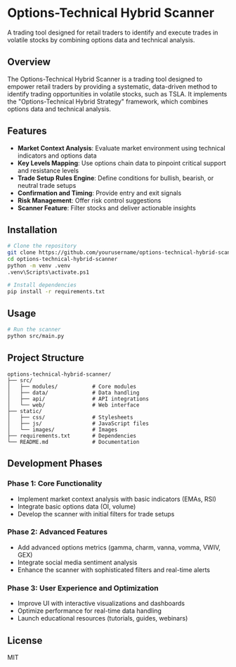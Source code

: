 # Options-Technical Hybrid Scanner

A trading tool designed for retail traders to identify and execute trades in volatile stocks by combining options data and technical analysis.

## Overview

The Options-Technical Hybrid Scanner is a trading tool designed to empower retail traders by providing a systematic, data-driven method to identify trading opportunities in volatile stocks, such as TSLA. It implements the "Options-Technical Hybrid Strategy" framework, which combines options data and technical analysis.

## Features

- **Market Context Analysis**: Evaluate market environment using technical indicators and options data
- **Key Levels Mapping**: Use options chain data to pinpoint critical support and resistance levels
- **Trade Setup Rules Engine**: Define conditions for bullish, bearish, or neutral trade setups
- **Confirmation and Timing**: Provide entry and exit signals
- **Risk Management**: Offer risk control suggestions
- **Scanner Feature**: Filter stocks and deliver actionable insights

## Installation

```bash
# Clone the repository
git clone https://github.com/yourusername/options-technical-hybrid-scanner.git
cd options-technical-hybrid-scanner
python -m venv .venv
.venv\Scripts\activate.ps1

# Install dependencies
pip install -r requirements.txt
```

## Usage

```bash
# Run the scanner
python src/main.py
```

## Project Structure

```
options-technical-hybrid-scanner/
├── src/
│   ├── modules/           # Core modules
│   ├── data/              # Data handling
│   ├── api/               # API integrations
│   └── web/               # Web interface
├── static/
│   ├── css/               # Stylesheets
│   ├── js/                # JavaScript files
│   └── images/            # Images
├── requirements.txt       # Dependencies
└── README.md              # Documentation
```

## Development Phases

### Phase 1: Core Functionality
- Implement market context analysis with basic indicators (EMAs, RSI)
- Integrate basic options data (OI, volume)
- Develop the scanner with initial filters for trade setups

### Phase 2: Advanced Features
- Add advanced options metrics (gamma, charm, vanna, vomma, VWIV, GEX)
- Integrate social media sentiment analysis
- Enhance the scanner with sophisticated filters and real-time alerts

### Phase 3: User Experience and Optimization
- Improve UI with interactive visualizations and dashboards
- Optimize performance for real-time data handling
- Launch educational resources (tutorials, guides, webinars)

## License

MIT

